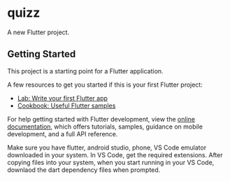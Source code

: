 # quizz

A new Flutter project.

## Getting Started

This project is a starting point for a Flutter application.

A few resources to get you started if this is your first Flutter project:

- [Lab: Write your first Flutter app](https://docs.flutter.dev/get-started/codelab)
- [Cookbook: Useful Flutter samples](https://docs.flutter.dev/cookbook)

For help getting started with Flutter development, view the
[online documentation](https://docs.flutter.dev/), which offers tutorials,
samples, guidance on mobile development, and a full API reference.

Make sure you have flutter, android studio, phone, VS Code emulator downloaded in your system.
In VS Code, get the required extensions.
After copying files into your system, when you start running in your VS Code, downlaod the dart dependency files when prompted.

